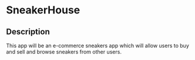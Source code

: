 # SneakerHouse

## Description
This app will be an e-commerce sneakers app which will allow users to buy and sell and browse sneakers from other users. 